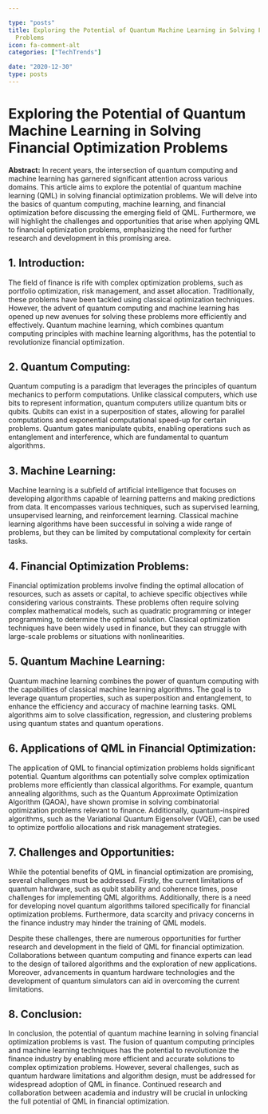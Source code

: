 ```yaml
---

type: "posts"
title: Exploring the Potential of Quantum Machine Learning in Solving Financial Optimization
  Problems
icon: fa-comment-alt
categories: ["TechTrends"]

date: "2020-12-30"
type: posts
---
```





# Exploring the Potential of Quantum Machine Learning in Solving Financial Optimization Problems

**Abstract:**
In recent years, the intersection of quantum computing and machine learning has garnered significant attention across various domains. This article aims to explore the potential of quantum machine learning (QML) in solving financial optimization problems. We will delve into the basics of quantum computing, machine learning, and financial optimization before discussing the emerging field of QML. Furthermore, we will highlight the challenges and opportunities that arise when applying QML to financial optimization problems, emphasizing the need for further research and development in this promising area.

## 1. Introduction:
The field of finance is rife with complex optimization problems, such as portfolio optimization, risk management, and asset allocation. Traditionally, these problems have been tackled using classical optimization techniques. However, the advent of quantum computing and machine learning has opened up new avenues for solving these problems more efficiently and effectively. Quantum machine learning, which combines quantum computing principles with machine learning algorithms, has the potential to revolutionize financial optimization.

## 2. Quantum Computing:
Quantum computing is a paradigm that leverages the principles of quantum mechanics to perform computations. Unlike classical computers, which use bits to represent information, quantum computers utilize quantum bits or qubits. Qubits can exist in a superposition of states, allowing for parallel computations and exponential computational speed-up for certain problems. Quantum gates manipulate qubits, enabling operations such as entanglement and interference, which are fundamental to quantum algorithms.

## 3. Machine Learning:
Machine learning is a subfield of artificial intelligence that focuses on developing algorithms capable of learning patterns and making predictions from data. It encompasses various techniques, such as supervised learning, unsupervised learning, and reinforcement learning. Classical machine learning algorithms have been successful in solving a wide range of problems, but they can be limited by computational complexity for certain tasks.

## 4. Financial Optimization Problems:
Financial optimization problems involve finding the optimal allocation of resources, such as assets or capital, to achieve specific objectives while considering various constraints. These problems often require solving complex mathematical models, such as quadratic programming or integer programming, to determine the optimal solution. Classical optimization techniques have been widely used in finance, but they can struggle with large-scale problems or situations with nonlinearities.

## 5. Quantum Machine Learning:
Quantum machine learning combines the power of quantum computing with the capabilities of classical machine learning algorithms. The goal is to leverage quantum properties, such as superposition and entanglement, to enhance the efficiency and accuracy of machine learning tasks. QML algorithms aim to solve classification, regression, and clustering problems using quantum states and quantum operations.

## 6. Applications of QML in Financial Optimization:
The application of QML to financial optimization problems holds significant potential. Quantum algorithms can potentially solve complex optimization problems more efficiently than classical algorithms. For example, quantum annealing algorithms, such as the Quantum Approximate Optimization Algorithm (QAOA), have shown promise in solving combinatorial optimization problems relevant to finance. Additionally, quantum-inspired algorithms, such as the Variational Quantum Eigensolver (VQE), can be used to optimize portfolio allocations and risk management strategies.

## 7. Challenges and Opportunities:
While the potential benefits of QML in financial optimization are promising, several challenges must be addressed. Firstly, the current limitations of quantum hardware, such as qubit stability and coherence times, pose challenges for implementing QML algorithms. Additionally, there is a need for developing novel quantum algorithms tailored specifically for financial optimization problems. Furthermore, data scarcity and privacy concerns in the finance industry may hinder the training of QML models.

Despite these challenges, there are numerous opportunities for further research and development in the field of QML for financial optimization. Collaborations between quantum computing and finance experts can lead to the design of tailored algorithms and the exploration of new applications. Moreover, advancements in quantum hardware technologies and the development of quantum simulators can aid in overcoming the current limitations.

## 8. Conclusion:
In conclusion, the potential of quantum machine learning in solving financial optimization problems is vast. The fusion of quantum computing principles and machine learning techniques has the potential to revolutionize the finance industry by enabling more efficient and accurate solutions to complex optimization problems. However, several challenges, such as quantum hardware limitations and algorithm design, must be addressed for widespread adoption of QML in finance. Continued research and collaboration between academia and industry will be crucial in unlocking the full potential of QML in financial optimization.